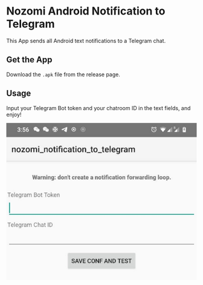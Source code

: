 # Nozomi Android Notification to Telegram

This App sends all Android text notifications to a Telegram chat.

## Get the App

Download the `.apk` file from the release page.

## Usage

Input your Telegram Bot token and your chatroom ID in the text fields, and enjoy!

![](./figures/main.png)
